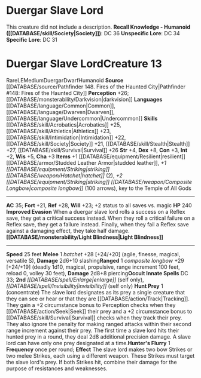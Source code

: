 ﻿---
ac: '35'
alignment: LE
all_resistance: null
burrow_speed: null
charisma: '+3'
climb_speed: null
constitution: '+3'
creature_ability:
- Hunt Prey
- Hunter's Flurry
- Improved Evasion
- Light Blindness
creature_family: null
description: 'This creature did not include a description.<br/><br/><b><u>Recall Knowledge
  - Humanoid</u> ( [[DATABASE/skill/Society|Society]] )</b>: DC 36<br/><b><u>Unspecific
  Lore</u></b>: DC 34<br/><b><u>Specific Lore</u></b>: DC 31'
dexterity: '+8'
element: null
fly_speed: null
fortitude: '+21'
hp: '240'
id: '1574'
immunity: null
intelligence: '+2'
land_speed: '25'
language:
- '[[DATABASE/language/Common|Common]]'
- '[[DATABASE/language/Dwarven|Dwarven]]'
- '[[DATABASE/language/Undercommon|Undercommon]]'
level: '13'
max_speed: '25'
name: Duergar Slave Lord
perception: '+26'
rarity: Rare
reflex: '+28'
resistance: null
rus_type_level: null
sense:
- '[[DATABASE/monsterability/Darkvision|darkvision]]'
size: Medium
skill:
- '[[DATABASE/skill/Acrobatics|Acrobatics]] +25'
- '[[DATABASE/skill/Athletics|Athletics]] +23'
- '[[DATABASE/skill/Intimidation|Intimidation]] +22'
- '[[DATABASE/skill/Society|Society]] +21'
- '[[DATABASE/skill/Stealth|Stealth]] +27'
- '[[DATABASE/skill/Survival|Survival]] +26'
source: '[[DATABASE/source/Pathfinder 148. Fires of the Haunted City|Pathfinder #148:
  Fires of the Haunted City]]'
speed:
- 25 feet
spell:
- '[[DATABASE/spell/Enlarge|Enlarge]]'
- '[[DATABASE/spell/Invisibility|Invisibility]]'
strength: '+4'
strength_req: '4'
strongest_save:
- Reflex
swim_speed: null
trait:
- '[[DATABASE/trait/Duergar|Duergar]]'
- '[[DATABASE/trait/Dwarf|Dwarf]]'
- '[[DATABASE/trait/Humanoid|Humanoid]]'
- '[[DATABASE/trait/Rare|Rare]]'
type: Creature
vision: Darkvision
weakest_save:
- Fortitude
weakness: null
will: '+23'
wisdom: '+5'

---
# Duergar Slave Lord

This creature did not include a description.
**Recall Knowledge - Humanoid ([[DATABASE/skill/Society|Society]])**: DC 36
**Unspecific Lore**: DC 34
**Specific Lore**: DC 31

# Duergar Slave Lord<span class="item-type">Creature 13</span>

<span class="trait-rare item-trait">Rare</span><span class="trait-alignment item-trait">LE</span><span class="trait-size item-trait">Medium</span><span class="item-trait">Duergar</span><span class="item-trait">Dwarf</span><span class="item-trait">Humanoid</span>
**Source** [[DATABASE/source/Pathfinder 148. Fires of the Haunted City|Pathfinder #148: Fires of the Haunted City]]
**Perception** +26; [[DATABASE/monsterability/Darkvision|darkvision]]
**Languages** [[DATABASE/language/Common|Common]], [[DATABASE/language/Dwarven|Dwarven]], [[DATABASE/language/Undercommon|Undercommon]]
**Skills** [[DATABASE/skill/Acrobatics|Acrobatics]] +25, [[DATABASE/skill/Athletics|Athletics]] +23, [[DATABASE/skill/Intimidation|Intimidation]] +22, [[DATABASE/skill/Society|Society]] +21, [[DATABASE/skill/Stealth|Stealth]] +27, [[DATABASE/skill/Survival|Survival]] +26
**Str** +4, **Dex** +8, **Con** +3, **Int** +2, **Wis** +5, **Cha** +3
**Items** +1 [[DATABASE/equipment/Resilient|resilient]] [[DATABASE/armor/Studded Leather Armor|studded leather]], _+1 [[DATABASE/equipment/Striking|striking]] [[DATABASE/weapon/Hatchet|hatchet]]_ (2), _+2 [[DATABASE/equipment/Striking|striking]] [[DATABASE/weapon/Composite Longbow|composite longbow]]_ (100 arrows), key to the Temple of All Gods

---
**AC** 35; **Fort** +21, **Ref** +28, **Will** +23; +2 status to all saves vs. magic
**HP** 240
<span class="in-box-ability">**Improved Evasion** When a duergar slave lord rolls a success on a Reflex save, they get a critical success instead. When they roll a critical failure on a Reflex save, they get a failure instead. Finally, when they fail a Reflex save against a damaging effect, they take half damage.</span><span class="in-box-ability">**[[DATABASE/monsterability/Light Blindness|Light Blindness]]** </span>

---
**Speed** 25 feet
<span class="in-box-ability">**Melee** <span class="action-icon">1</span> _hatchet_ +28 [+24/+20] (agile, finesse, magical, versatile S), **Damage** 2d6+10 slashing</span><span class="in-box-ability">**Ranged** <span class="action-icon">1</span> _composite longbow_ +29 [+24/+19] (deadly 1d10, magical, propulsive, range increment 100 feet, reload 0, volley 30 feet), **Damage** 2d8+8 piercing</span>**Occult Innate Spells** DC 33; **2nd** _[[DATABASE/spell/Enlarge|enlarge]]_ (self only), _[[DATABASE/spell/Invisibility|invisibility]]_ (self only)
<span class="in-box-ability">**Hunt Prey** <span class="action-icon">1</span> (concentrate) The slave lord designates as its prey a single creature that they can see or hear or that they are [[DATABASE/action/Track|Tracking]]. They gain a +2 circumstance bonus to Perception checks when they [[DATABASE/action/Seek|Seek]] their prey and a +2 circumstance bonus to [[DATABASE/skill/Survival|Survival]] checks when they track their prey. They also ignore the penalty for making ranged attacks within their second range increment against their prey.
 The first time a slave lord hits their hunted prey in a round, they deal 2d8 additional precision damage. A slave lord can have only one prey designated at a time.</span><span class="in-box-ability">**Hunter's Flurry** <span class="action-icon">1</span> **Frequency** once per round; **Effect** The slave lord makes two bow Strikes or two melee Strikes, each using a different weapon. These Strikes must target the slave lord's prey. If both Strikes hit, combine their damage for the purpose of resistances and weaknesses.</span>